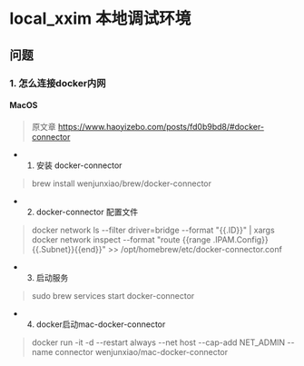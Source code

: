 # local_xxim 本地调试环境

## 问题

### 1. 怎么连接docker内网

#### MacOS

> 原文章 https://www.haoyizebo.com/posts/fd0b9bd8/#docker-connector

-
    1. 安装 docker-connector

> brew install wenjunxiao/brew/docker-connector

-
    2. docker-connector 配置文件

> docker network ls --filter driver=bridge --format "{{.ID}}" | xargs docker network inspect --format "route {{range
> .IPAM.Config}}{{.Subnet}}{{end}}" >> /opt/homebrew/etc/docker-connector.conf

-
    3. 启动服务

> sudo brew services start docker-connector

-
    4. docker启动mac-docker-connector

> docker run -it -d --restart always --net host --cap-add NET_ADMIN --name connector wenjunxiao/mac-docker-connector
